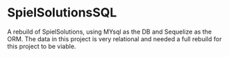 # SpielSolutionsSQL
A rebuild of SpielSolutions, using MYsql as the DB and Sequelize as the ORM. 
The data in this project is very relational and needed a full rebuild for this project to be viable. 
